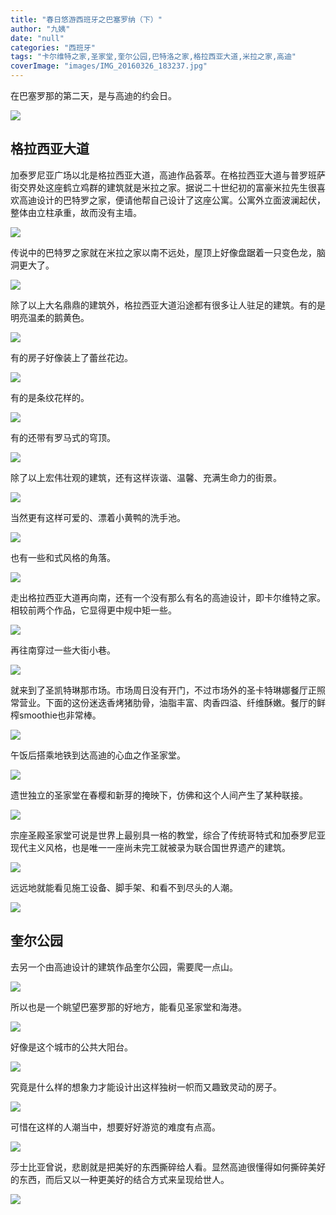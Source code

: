 ```yaml
---
title: "春日悠游西班牙之巴塞罗纳（下）"
author: "九姨"
date: "null"
categories: "西班牙"
tags: "卡尔维特之家,圣家堂,奎尔公园,巴特洛之家,格拉西亚大道,米拉之家,高迪"
coverImage: "images/IMG_20160326_183237.jpg"
---
```


在巴塞罗那的第二天，是与高迪的约会日。

![](images/Screen-Shot-2019-02-10-at-17.01.10.png)

## 格拉西亚大道

加泰罗尼亚广场以北是格拉西亚大道，高迪作品荟萃。在格拉西亚大道与普罗班萨街交界处这座鹤立鸡群的建筑就是米拉之家。据说二十世纪初的富豪米拉先生很喜欢高迪设计的巴特罗之家，便请他帮自己设计了这座公寓。公寓外立面波澜起伏，整体由立柱承重，故而没有主墙。

![](images/IMG_20160327_120408.jpg)

传说中的巴特罗之家就在米拉之家以南不远处，屋顶上好像盘踞着一只变色龙，脑洞更大了。

![](images/IMG_20160327_123005.jpg)

除了以上大名鼎鼎的建筑外，格拉西亚大道沿途都有很多让人驻足的建筑。有的是明亮温柔的鹅黄色。

![](images/IMG_20160327_115720.jpg)

有的房子好像装上了蕾丝花边。

![](images/IMG_20160327_115103.jpg)

有的是条纹花样的。

![](images/IMG_20160327_114634.jpg)

有的还带有罗马式的穹顶。

![](images/IMG_20160327_113206.jpg)

除了以上宏伟壮观的建筑，还有这样诙谐、温馨、充满生命力的街景。

![](images/IMG_20160327_113730.jpg)

当然更有这样可爱的、漂着小黄鸭的洗手池。

![](images/43.jpeg)

也有一些和式风格的角落。

![](images/IMG_20160327_113923.jpg)

走出格拉西亚大道再向南，还有一个没有那么有名的高迪设计，即卡尔维特之家。相较前两个作品，它显得更中规中矩一些。

![](images/44.jpeg)

再往南穿过一些大街小巷。

![](images/45.jpeg)

就来到了圣凯特琳那市场。市场周日没有开门，不过市场外的圣卡特琳娜餐厅正照常营业。下面的这份迷迭香烤猪肋骨，油脂丰富、肉香四溢、纤维酥嫩。餐厅的鲜榨smoothie也非常棒。

![](images/46.jpeg)

午饭后搭乘地铁到达高迪的心血之作圣家堂。

![](images/IMG_20160327_111700-e1549475243566.jpg)

遗世独立的圣家堂在春樱和新芽的掩映下，仿佛和这个人间产生了某种联接。

![](images/IMG_20160327_104742-e1549475285405.jpg)

宗座圣殿圣家堂可说是世界上最别具一格的教堂，综合了传统哥特式和加泰罗尼亚现代主义风格，也是唯一一座尚未完工就被录为联合国世界遗产的建筑。

![](images/IMG_20160327_110325-e1549475272752.jpg)

远远地就能看见施工设备、脚手架、和看不到尽头的人潮。

![](images/IMG_20160327_110844-e1549475258822.jpg)

## 奎尔公园

去另一个由高迪设计的建筑作品奎尔公园，需要爬一点山。

![](images/47.jpeg)

所以也是一个眺望巴塞罗那的好地方，能看见圣家堂和海港。

![](images/48.jpeg)

好像是这个城市的公共大阳台。

![](images/IMG_20160326_180116.jpg)

究竟是什么样的想象力才能设计出这样独树一帜而又趣致灵动的房子。

![](images/IMG_20160326_174245.jpg)

可惜在这样的人潮当中，想要好好游览的难度有点高。

![](images/49.jpeg)

莎士比亚曾说，悲剧就是把美好的东西撕碎给人看。显然高迪很懂得如何撕碎美好的东西，而后又以一种更美好的结合方式来呈现给世人。

![](images/50.jpeg)
